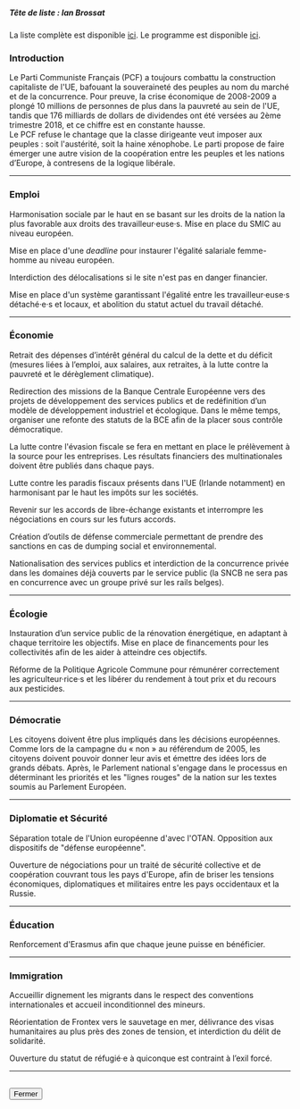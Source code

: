 ##### Tête de liste : Ian Brossat

La liste complète est disponible [ici](https://www.europedesgens.fr/vos_candidats). Le programme est disponible [ici](https://www.europedesgens.fr/notre_programme).

### Introduction

Le Parti Communiste Français (PCF) a toujours combattu la construction capitaliste de l'UE, bafouant la souveraineté des peuples au nom du marché et de la concurrence. Pour preuve, la crise économique de 2008-2009 a plongé 10 millions de personnes de plus dans la pauvreté au sein de l'UE, tandis que 176 milliards de dollars de dividendes ont été versées au 2ème trimestre 2018, et ce chiffre est en constante hausse.  
Le PCF refuse le chantage que la classe dirigeante veut imposer aux peuples : soit l'austérité, soit la haine xénophobe. Le parti propose de faire émerger une autre vision de la coopération entre les peuples et les nations d’Europe, à contresens de la logique libérale.

<hr>

### Emploi

Harmonisation sociale par le haut en se basant sur les droits de la nation la plus favorable aux droits des travailleur·euse·s. Mise en place du SMIC au niveau européen.

Mise en place d'une *deadline* pour instaurer l'égalité salariale femme-homme au niveau européen.

Interdiction des délocalisations si le site n'est pas en danger financier.

Mise en place d'un système garantissant l'égalité entre les travailleur·euse·s détaché·e·s et locaux, et abolition du statut actuel du travail détaché.

<hr>

### Économie

Retrait des dépenses d’intérêt général du calcul de la dette et du déficit (mesures liées à l’emploi, aux salaires, aux retraites, à la lutte contre la pauvreté et le dérèglement climatique).

Redirection des missions de la Banque Centrale Européenne vers des projets de développement des services publics et de redéfinition d’un modèle de développement industriel et écologique. Dans le même temps, organiser une refonte des statuts de la BCE afin de la placer sous contrôle démocratique.

La lutte contre l'évasion fiscale se fera en mettant en place le prélèvement à la source pour les entreprises. Les résultats financiers des multinationales doivent être publiés dans chaque pays.

Lutte contre les paradis fiscaux présents dans l'UE (Irlande notamment) en harmonisant par le haut les impôts sur les sociétés.

Revenir sur les accords de libre-échange existants et interrompre les négociations en cours sur les futurs accords.

Création d’outils de défense commerciale permettant de prendre des sanctions en cas de dumping social et environnemental.

Nationalisation des services publics et interdiction de la concurrence privée dans les domaines déjà couverts par le service public (la SNCB ne sera pas en concurrence avec un groupe privé sur les rails belges).

<hr>

### Écologie

Instauration d’un service public de la rénovation énergétique, en adaptant à chaque territoire les objectifs. Mise en place de financements pour les collectivités afin de les aider à atteindre ces objectifs.

Réforme de la Politique Agricole Commune pour rémunérer correctement les agriculteur·rice·s et les libérer du rendement à tout prix et du recours aux pesticides.

<hr>

### Démocratie

Les citoyens doivent être plus impliqués dans les décisions européennes. Comme lors de la campagne du « non » au référendum de 2005, les citoyens doivent pouvoir donner leur avis et émettre des idées lors de grands débats. Après, le Parlement national s'engage dans le processus en déterminant les priorités et les "lignes rouges" de la nation sur les textes soumis au Parlement Européen.

<hr>

### Diplomatie et Sécurité

Séparation totale de l'Union européenne d'avec l'OTAN. Opposition aux dispositifs de "défense européenne".

Ouverture de négociations pour un traité de sécurité collective et de coopération couvrant tous les pays d'Europe, afin de briser les tensions économiques, diplomatiques et militaires entre les pays occidentaux et la Russie.

<hr>

### Éducation

Renforcement d'Erasmus afin que chaque jeune puisse en bénéficier.

<hr>

### Immigration

Accueillir dignement les migrants dans le respect des conventions internationales et accueil inconditionnel des mineurs.

Réorientation de Frontex vers le sauvetage en mer, délivrance des visas humanitaires au plus près des zones de tension, et interdiction du délit de solidarité.

Ouverture du statut de réfugié·e à quiconque est contraint à l’exil forcé.

<hr>
<h2><button class="btn btn-default btn-sm" onclick="pcfclose()">Fermer</button></h2>